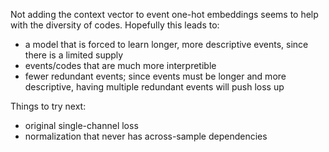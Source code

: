 Not adding the context vector to event one-hot embeddings seems to help
with the diversity of codes.  Hopefully this leads to:

- a model that is forced to learn longer, more descriptive events, since there is a limited supply
- events/codes that are much more interpretible
- fewer redundant events;  since events must be longer and more descriptive, having multiple redundant events will push loss up

Things to try next:
- original single-channel loss
- normalization that never has across-sample dependencies